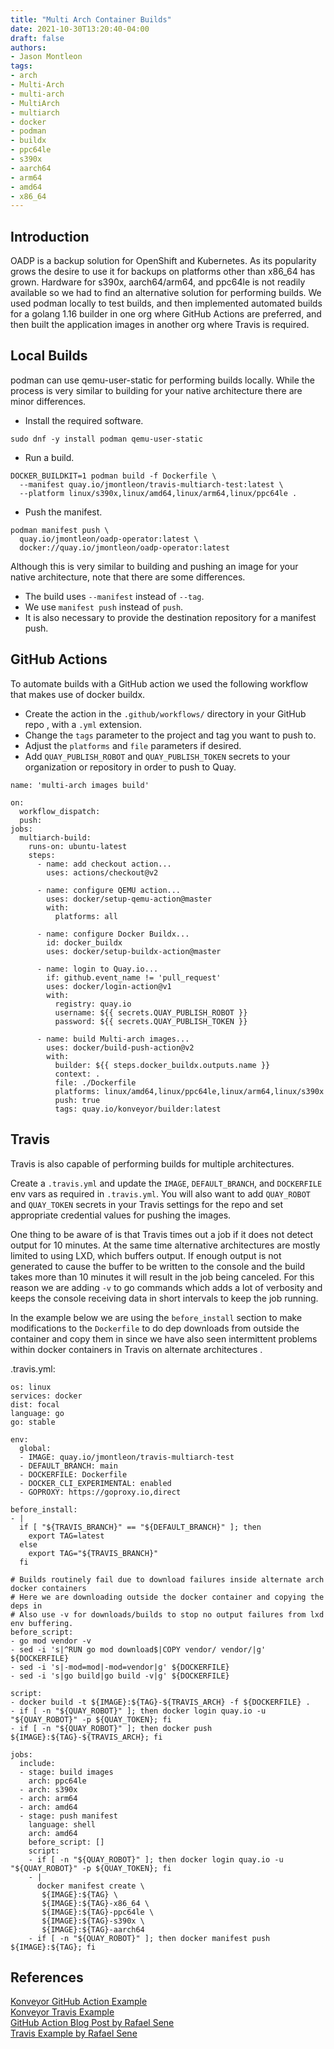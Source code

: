 ```yaml
---
title: "Multi Arch Container Builds"
date: 2021-10-30T13:20:40-04:00
draft: false
authors:
- Jason Montleon
tags:
- arch
- Multi-Arch
- multi-arch
- MultiArch
- multiarch
- docker
- podman
- buildx
- ppc64le
- s390x
- aarch64
- arm64
- amd64
- x86_64
---
```


## Introduction

OADP is a backup solution for OpenShift and Kubernetes. As its popularity grows the desire to use it for backups on platforms other than x86_64 has grown. Hardware for s390x, aarch64/arm64, and ppc64le is not readily available so we had to find an alternative solution for performing builds. We used podman locally to test builds, and then implemented automated builds for a golang 1.16 builder in one org where GitHub Actions are preferred, and then built the application images in another org where Travis is required.

## Local Builds
podman can use qemu-user-static for performing builds locally. While the process is very similar to building for your native architecture there are minor differences.  
  
- Install the required software.
```
sudo dnf -y install podman qemu-user-static
```
- Run a build.
```
DOCKER_BUILDKIT=1 podman build -f Dockerfile \
  --manifest quay.io/jmontleon/travis-multiarch-test:latest \
  --platform linux/s390x,linux/amd64,linux/arm64,linux/ppc64le .
```
- Push the manifest.
```
podman manifest push \
  quay.io/jmontleon/oadp-operator:latest \
  docker://quay.io/jmontleon/oadp-operator:latest
```
  
Although this is very similar to building and pushing an image for your native architecture, note that there are some differences.
- The build uses `--manifest` instead of `--tag`.
- We use `manifest push` instead of `push`.
- It is also necessary to provide the destination repository for a manifest push.

## GitHub Actions
To automate builds with a GitHub action we used the following workflow that makes use of docker buildx.
- Create the action in the `.github/workflows/` directory in your GitHub repo , with a `.yml` extension.
- Change the `tags` parameter to the project and tag you want to push to.
- Adjust the `platforms` and `file` parameters if desired.
- Add `QUAY_PUBLISH_ROBOT` and `QUAY_PUBLISH_TOKEN` secrets to your organization or repository in order to push to Quay.

```
name: 'multi-arch images build'

on:
  workflow_dispatch:
  push:
jobs:
  multiarch-build:
    runs-on: ubuntu-latest
    steps:
      - name: add checkout action...
        uses: actions/checkout@v2

      - name: configure QEMU action...
        uses: docker/setup-qemu-action@master
        with:
          platforms: all

      - name: configure Docker Buildx...
        id: docker_buildx
        uses: docker/setup-buildx-action@master

      - name: login to Quay.io...
        if: github.event_name != 'pull_request'
        uses: docker/login-action@v1
        with:
          registry: quay.io
          username: ${{ secrets.QUAY_PUBLISH_ROBOT }}
          password: ${{ secrets.QUAY_PUBLISH_TOKEN }}

      - name: build Multi-arch images...
        uses: docker/build-push-action@v2
        with:
          builder: ${{ steps.docker_buildx.outputs.name }}
          context: .
          file: ./Dockerfile
          platforms: linux/amd64,linux/ppc64le,linux/arm64,linux/s390x
          push: true
          tags: quay.io/konveyor/builder:latest
```

## Travis
Travis is also capable of performing builds for multiple architectures.  
  
Create a `.travis.yml` and update the `IMAGE`, `DEFAULT_BRANCH`, and `DOCKERFILE` env vars as required in `.travis.yml`. You will also want to add `QUAY_ROBOT` and `QUAY_TOKEN` secrets in your Travis settings for the repo and set appropriate credential values for pushing the images.   
  
One thing to be aware of is that Travis times out a job if it does not detect output for 10 minutes. At the same time alternative architectures are mostly limited to using LXD, which buffers output. If enough output is not generated to cause the buffer to be written to the console and the build takes more than 10 minutes it will result in the job being canceled. For this reason we are adding `-v` to go commands which adds a lot of verbosity and keeps the console receiving data in short intervals to keep the job running.  
  
In the example below we are using the `before_install` section to make modifications to the `Dockerfile` to do dep downloads from outside the container and copy them in since we have also seen intermittent problems within docker containers in Travis on alternate architectures .  
  
.travis.yml:
```
os: linux
services: docker
dist: focal
language: go
go: stable

env:
  global:
  - IMAGE: quay.io/jmontleon/travis-multiarch-test
  - DEFAULT_BRANCH: main
  - DOCKERFILE: Dockerfile
  - DOCKER_CLI_EXPERIMENTAL: enabled
  - GOPROXY: https://goproxy.io,direct

before_install:
- |
  if [ "${TRAVIS_BRANCH}" == "${DEFAULT_BRANCH}" ]; then
    export TAG=latest
  else
    export TAG="${TRAVIS_BRANCH}"
  fi

# Builds routinely fail due to download failures inside alternate arch docker containers
# Here we are downloading outside the docker container and copying the deps in
# Also use -v for downloads/builds to stop no output failures from lxd env buffering.
before_script:
- go mod vendor -v
- sed -i 's|^RUN go mod download$|COPY vendor/ vendor/|g' ${DOCKERFILE}
- sed -i 's|-mod=mod|-mod=vendor|g' ${DOCKERFILE}
- sed -i 's|go build|go build -v|g' ${DOCKERFILE}

script:
- docker build -t ${IMAGE}:${TAG}-${TRAVIS_ARCH} -f ${DOCKERFILE} .
- if [ -n "${QUAY_ROBOT}" ]; then docker login quay.io -u "${QUAY_ROBOT}" -p ${QUAY_TOKEN}; fi
- if [ -n "${QUAY_ROBOT}" ]; then docker push ${IMAGE}:${TAG}-${TRAVIS_ARCH}; fi

jobs:
  include:
  - stage: build images
    arch: ppc64le
  - arch: s390x
  - arch: arm64
  - arch: amd64
  - stage: push manifest
    language: shell
    arch: amd64
    before_script: []
    script:
    - if [ -n "${QUAY_ROBOT}" ]; then docker login quay.io -u "${QUAY_ROBOT}" -p ${QUAY_TOKEN}; fi
    - |
      docker manifest create \
       ${IMAGE}:${TAG} \
       ${IMAGE}:${TAG}-x86_64 \
       ${IMAGE}:${TAG}-ppc64le \
       ${IMAGE}:${TAG}-s390x \
       ${IMAGE}:${TAG}-aarch64
    - if [ -n "${QUAY_ROBOT}" ]; then docker manifest push ${IMAGE}:${TAG}; fi
```

## References
[Konveyor GitHub Action Example](https://github.com/konveyor/builder/blob/main/.github/workflows/multi_arch_image_build.yml)  
[Konveyor Travis Example](https://github.com/konveyor/travis-multiarch-test)  
[GitHub Action Blog Post by Rafael Sene](https://rpsene.wordpress.com/2021/09/09/cicd-building-multi-arch-container-images-with-github-actions/)  
[Travis Example by Rafael Sene](https://github.com/rpsene/multi-arch-travis)
